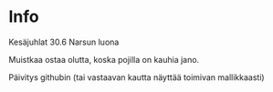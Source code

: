 Info
=======

Kesäjuhlat 30.6 Narsun luona

Muistkaa ostaa olutta, koska pojilla on kauhia jano. 

Päivitys githubin (tai vastaavan kautta näyttää toimivan mallikkaasti) 

[](https://www.youtube.com/watch?v=wJPah21kVZ0)
